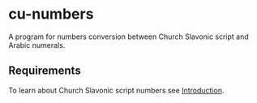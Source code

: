 # cu-numbers

A program for numbers conversion between Church Slavonic script and Arabic numerals.

## Requirements

To learn about Church Slavonic script numbers see [Introduction](./INTRODUCTION.md).